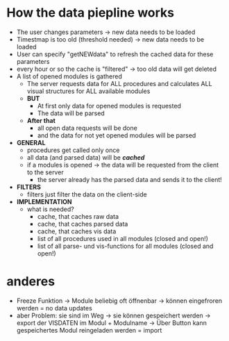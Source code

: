 # How the data piepline works

- The user changes parameters -> new data needs to be loaded
- Timestmap is too old (threshold needed) -> new data needs to be loaded
- User can specify "getNEWdata" to refresh the cached data for these parameters
- every hour or so the cache is "filtered" -> too old data will get deleted
- A list of opened modules is gathered
  - The server requests data for ALL procedures and calculates ALL visual structures for ALL available modules
  - **BUT**
    - At first only data for opened modules is requested
    - The data will be parsed
  - **After that**
    - all open data requests will be done
    - and the data for not yet opened modules will be parsed
- **GENERAL**
  - procedures get called only once
  - all data (and parsed data) will be **_cached_**
  - if a modules is opened -> the data will be requested from the client to the server
    - the server already has the parsed data and sends it to the client!
- **FILTERS**
  - filters just filter the data on the client-side
- **IMPLEMENTATION**
  - what is needed?
    - cache, that caches raw data
    - cache, that caches parsed data
    - cache, that caches vis data
    - list of all procedures used in all modules (closed and open!)
    - list of all parse- und vis-functions for all modules (closed and open!)

# anderes

- Freeze Funktion -> Module beliebig oft öffnenbar -> können eingefroren werden = no data updates
- aber Problem: sie sind im Weg -> sie können gespeichert werden -> export der VISDATEN im Modul + Modulname -> Über Button kann gespeichertes Modul reingeladen werden = import
